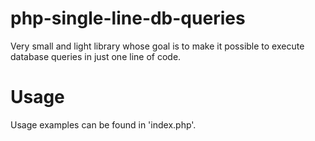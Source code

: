 # php-single-line-db-queries
Very small and light library whose goal is to make it possible to execute database queries in just one line of code.

# Usage
Usage examples can be found in 'index.php'.
